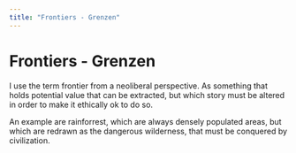 ```yaml
---
title: "Frontiers - Grenzen"
---
```

# Frontiers - Grenzen
I use the term frontier from a neoliberal perspective. As something that holds potential value that can be extracted, but which story must be altered in order to make it ethically ok to do so.

An example are rainforrest, which are always densely populated areas, but which are redrawn as the dangerous wilderness, that must be conquered by civilization.